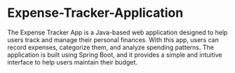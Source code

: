# Expense-Tracker-Application
The Expense Tracker App is a Java-based web application designed to help users track and manage their personal finances. With this app, users can record expenses, categorize them, and analyze spending patterns. The application is built using Spring Boot, and it provides a simple and intuitive interface to help users maintain their budget.
